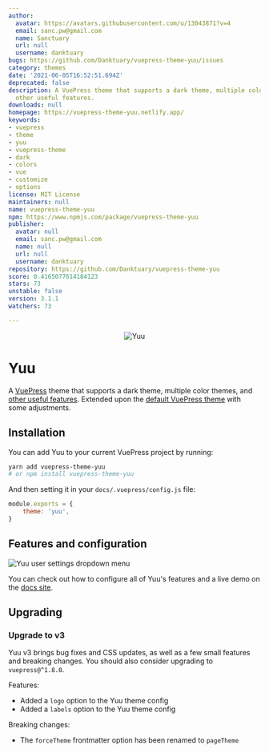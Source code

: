 ```yaml
---
author:
  avatar: https://avatars.githubusercontent.com/u/13043871?v=4
  email: sanc.pw@gmail.com
  name: Sanctuary
  url: null
  username: danktuary
bugs: https://github.com/Danktuary/vuepress-theme-yuu/issues
category: themes
date: '2021-06-05T16:52:51.694Z'
deprecated: false
description: A VuePress theme that supports a dark theme, multiple color themes, and
  other useful features.
downloads: null
homepage: https://vuepress-theme-yuu.netlify.app/
keywords:
- vuepress
- theme
- yuu
- vuepress-theme
- dark
- colors
- vue
- customize
- options
license: MIT License
maintainers: null
name: vuepress-theme-yuu
npm: https://www.npmjs.com/package/vuepress-theme-yuu
publisher:
  avatar: null
  email: sanc.pw@gmail.com
  name: null
  url: null
  username: danktuary
repository: https://github.com/Danktuary/vuepress-theme-yuu
score: 0.4165077614184123
stars: 73
unstable: false
version: 3.1.1
watchers: 73

---
```


<div align="center">
	<img src="https://i.imgur.com/j9bfYBy.png" title="Yuu" alt="Yuu" />
</div>

# Yuu

A [VuePress](https://vuepress.vuejs.org/) theme that supports a dark theme, multiple color themes, and [other useful features](https://vuepress-theme-yuu.netlify.app/theme-configuration.html). Extended upon the [default VuePress theme](https://vuepress.vuejs.org/theme/default-theme-config.html) with some adjustments.

## Installation

You can add Yuu to your current VuePress project by running:

```bash
yarn add vuepress-theme-yuu
# or npm install vuepress-theme-yuu
```

And then setting it in your `docs/.vuepress/config.js` file:

```js
module.exports = {
	theme: 'yuu',
}
```
## Features and configuration

![Yuu user settings dropdown menu](https://i.imgur.com/VCDGN8n.png)

You can check out how to configure all of Yuu's features and a live demo on the [docs site](https://vuepress-theme-yuu.netlify.app/).

## Upgrading

### Upgrade to v3

Yuu v3 brings bug fixes and CSS updates, as well as a few small features and breaking changes. You should also consider upgrading to `vuepress@^1.8.0`.

Features:
- Added a `logo` option to the Yuu theme config
- Added a `labels` option to the Yuu theme config

Breaking changes:
- The `forceTheme` frontmatter option has been renamed to `pageTheme`
